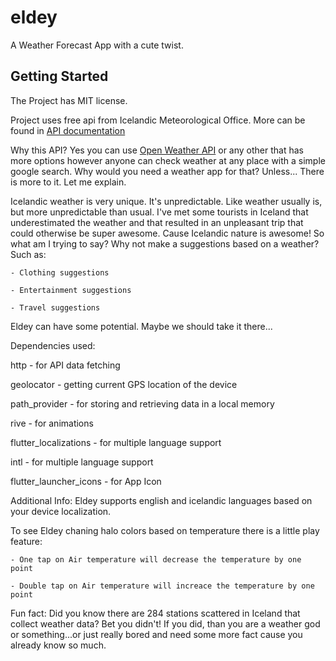 # eldey

A Weather Forecast App with a cute twist.

## Getting Started

The Project has MIT license. 

Project uses free api from Icelandic Meteorological Office.
More can be found in [API documentation](https://docs.apis.is/#endpoint-weather)

Why this API?
Yes you can use [Open Weather API](https://openweathermap.org/) or any other that has more options
however anyone can check weather at any place with a simple google search.
Why would you need a weather app for that?
Unless...
There is more to it. Let me explain.

Icelandic weather is very unique. It's unpredictable. Like weather usually is, but more unpredictable than usual.
I've met some tourists in Iceland that underestimated the weather and that resulted in an unpleasant trip that could
otherwise be super awesome. Cause Icelandic nature is awesome!
So what am I trying to say? Why not make a suggestions based on a weather?
Such as:

    - Clothing suggestions

    - Entertainment suggestions
    
    - Travel suggestions

Eldey can have some potential. Maybe we should take it there...

Dependencies used:

  http - for API data fetching

  geolocator - getting current GPS location of the device

  path_provider - for storing and retrieving data in a local memory

  rive - for animations

  flutter_localizations - for multiple language support

  intl - for multiple language support

  flutter_launcher_icons - for App Icon

Additional Info:
Eldey supports english and icelandic languages based on your device localization.

To see Eldey chaning halo colors based on temperature there is a little play feature:

    - One tap on Air temperature will decrease the temperature by one point

    - Double tap on Air temperature will increace the temperature by one point

Fun fact: 
Did you know there are 284 stations scattered in Iceland that collect weather data? Bet you didn't!
If you did, than you are a weather god or something...or just really bored and need some more fact cause you already
know so much.
